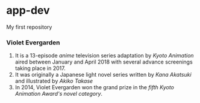 # app-dev
My first repository
### **Violet Evergarden**
1. It is a 13-episode *anime* television series adaptation by *Kyoto Animation* aired between January and April 2018 with several advance screenings taking place in 2017. 
2. It was originally a Japanese light novel series written by *Kana Akatsuki* and illustrated by *Akiko Takase*
3. In 2014, Violet Evergarden won the grand prize in the *fifth Kyoto Animation Award's novel category*.
